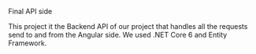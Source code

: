 Final API side

This project it the Backend API of our project that handles all the requests send to and from the Angular side. We used .NET Core 6 and Entity Framework.

